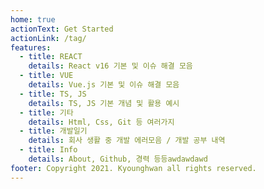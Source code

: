 ```yaml
---
home: true
actionText: Get Started
actionLink: /tag/
features:
  - title: REACT
    details: React v16 기본 및 이슈 해결 모음
  - title: VUE
    details: Vue.js 기본 및 이슈 해결 모음
  - title: TS, JS
    details: TS, JS 기본 개념 및 활용 예시
  - title: 기타
    details: Html, Css, Git 등 여러가지
  - title: 개발일기
    details: 회사 생활 중 개발 에러모음 / 개발 공부 내역
  - title: Info
    details: About, Github, 경력 등등awdawdawd
footer: Copyright 2021. Kyounghwan all rights reserved.
---
```

